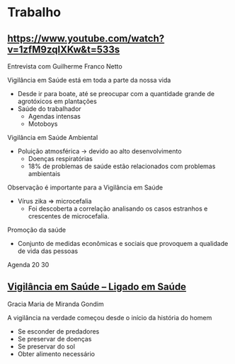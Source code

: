 # Trabalho

## https://www.youtube.com/watch?v=1zfM9zqIXKw&t=533s

Entrevista com Guilherme Franco Netto

Vigilância em Saúde está em toda a parte da nossa vida
- Desde ir para boate, até se preocupar com a quantidade grande de agrotóxicos em plantações
- Saúde do trabalhador
	- Agendas intensas
	- Motoboys

Vigilância em Saúde Ambiental
- Poluição atmosférica -> devido ao alto desenvolvimento
	- Doenças respiratórias
	- 18% de problemas de saúde estão relacionados com problemas ambientais



Observação é importante para a Vigilância em Saúde
- Vírus zika => microcefalia
	- Foi descoberta a correlação analisando os casos estranhos e crescentes de microcefalia.

Promoção da saúde
- Conjunto de medidas econômicas e sociais que provoquem a qualidade de vida das pessoas


Agenda 20 30

## [Vigilância em Saúde – Ligado em Saúde](https://www.youtube.com/watch?v=CPOC1Lu0ySQ)
Gracia Maria de Miranda Gondim

A vigilância na verdade começou desde o início da história do homem
- Se esconder de predadores
- Se preservar de doenças
- Se preservar do sol
- Obter alimento necessário

